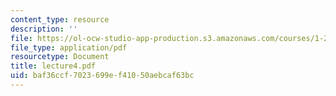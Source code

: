 ```yaml
---
content_type: resource
description: ''
file: https://ol-ocw-studio-app-production.s3.amazonaws.com/courses/1-224j-carrier-systems-fall-2003/baf36ccf7023699ef41050aebcaf63bc_lecture4.pdf
file_type: application/pdf
resourcetype: Document
title: lecture4.pdf
uid: baf36ccf-7023-699e-f410-50aebcaf63bc
---
```

